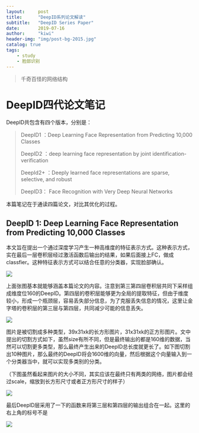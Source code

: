 ```yaml
---
layout:     post
title:      "DeepID系列论文解读"
subtitle:   "DeepID Series Paper"
date:       2019-07-16
author:     "kiwi"
header-img: "img/post-bg-2015.jpg"
catalog: true
tags:
    - study
    - 脸部识别
---
```


> 千奇百怪的网络结构

# DeepID四代论文笔记

DeepID共包含有四个版本，分别是：

> DeepID1 ：Deep Learning Face Representation from Predicting 10,000 Classes
>
> DeepID2 ：deep learning face representation by joint identification-verification
>
> DeepId2+ ：Deeply learned face representations are sparse, selective, and robust
>
> DeepID3： Face Recognition with Very Deep Neural Networks

本篇笔记在于通读四篇论文，对比其优化的过程。



## DeepID 1: 	Deep Learning Face Representation from Predicting 10,000 Classes

本文旨在提出一个通过深度学习产生一种高维度的特征表示方式。这种表示方式，实在最后一层卷积层经过激活函数后输出的结果，如果后面接上FC，做成classfier。这种特征表示方式可以结合任意的分类器，实现脸部确认。

![](https://i.loli.net/2019/05/06/5ccf97dcba862.png)

上面张图基本就能够涵盖本篇论文的内容。注意到第三第四层卷积层共同下采样组成维度位160的DeepID。第四层的卷积层能够更为全局的提取特征，但由于维度较小，形成一个瓶颈层，容易丢失部分信息，为了克服丢失信息的情况，这里让金字塔的卷积层的第三层与第四层，共同减少可能的信息丢失。

![](https://i.loli.net/2019/05/06/5ccf97e7c443e.png)

图片是被切割成多种类型，39x31xk的长方形图片，31x31xk的正方形图片。文中提出的切割方式如下，虽然size有所不同，但是最终输出的都是160维的数据，当然可以切割更多类型，那么最终产生出来的DeepID总长度就更长了。如下图切割出10种图片，那么最终的DeepID将会1600维的向量，然后根据这个向量输入到一个分类器当中，就可以实现多类别的分类。

（下图虽然看起来图片的大小不同，其实应该在最终只有两类的网络，图片都会经过scale，缩放到长方形尺寸或者正方形尺寸的样子）

![](https://i.loli.net/2019/05/06/5ccf97f4cb0aa.png)

最后DeepID层采用了一下的函数来将第三层和第四层的输出组合在一起。这里的右上角的标号不是

![](https://i.loli.net/2019/05/06/5ccf97fb4a546.png)

